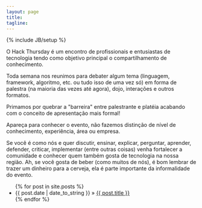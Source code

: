 ```yaml
---
layout: page
title: 
tagline: 
---
```

{% include JB/setup %}

<div>
	<p>
		O Hack Thursday é um encontro de profissionais e entusiastas de tecnologia tendo como objetivo principal o compartilhamento de conhecimento. 
	</p>
	<p>
		Toda semana nos reunimos para debater algum tema (linguagem, framework, algoritmo, etc. ou tudo isso de uma vez só) em forma de palestra (na maioria das vezes até agora), dojo, interações e outros formatos.
	</p>	
	<p>
		Primamos por quebrar a "barreira" entre palestrante e platéia acabando com o conceito de apresentação mais formal!
	</p>
	<p>	
		Apareça para conhecer o evento, não fazemos distinção de nível de conhecimento, experiência, área ou empresa. 
	</p>	
	<p>
		Se você é como nós e quer discutir, ensinar, explicar, perguntar, aprender, defender, criticar, implementar (entre outras coisas) venha fortalecer a comunidade e conhecer quem também gosta de tecnologia na nossa região. Ah, se você gosta de beber (como muitos de nós), é bom lembrar de trazer um dinheiro para a cerveja, ela é parte importante da informalidade do evento.
	</p>
</div>

<ul class="posts">
  {% for post in site.posts %}
    <li><span>{{ post.date | date_to_string }}</span> &raquo; <a href="{{ BASE_PATH }}{{ post.url }}">{{ post.title }}</a></li>
  {% endfor %}
</ul>